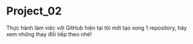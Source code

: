 # Project_02
Thực hành làm việc với GitHub 
hiện tại tôi mới tạo xong 1 repository, hãy xem những thay đổi tiếp theo nhé!
